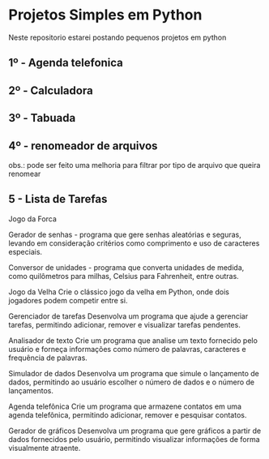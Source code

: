 # Projetos Simples em Python

Neste repositorio estarei postando pequenos projetos em python

## 1º - Agenda telefonica

## 2º - Calculadora

## 3º - Tabuada

## 4º - renomeador de arquivos
obs.: pode ser feito uma melhoria para filtrar por tipo de arquivo que queira renomear

## 5 - Lista de Tarefas

Jogo da Forca

Gerador de senhas - programa que gere senhas aleatórias e seguras, levando em consideração critérios como comprimento e uso de caracteres especiais.

Conversor de unidades  - programa que converta unidades de medida, como quilômetros para milhas, Celsius para Fahrenheit, entre outras.

Jogo da Velha
Crie o clássico jogo da velha em Python, onde dois jogadores podem competir entre si.

Gerenciador de tarefas
Desenvolva um programa que ajude a gerenciar tarefas, permitindo adicionar, remover e visualizar tarefas pendentes.

Analisador de texto
Crie um programa que analise um texto fornecido pelo usuário e forneça informações como número de palavras, caracteres e frequência de palavras.

Simulador de dados
Desenvolva um programa que simule o lançamento de dados, permitindo ao usuário escolher o número de dados e o número de lançamentos.

Agenda telefônica
Crie um programa que armazene contatos em uma agenda telefônica, permitindo adicionar, remover e pesquisar contatos.

Gerador de gráficos
Desenvolva um programa que gere gráficos a partir de dados fornecidos pelo usuário, permitindo visualizar informações de forma visualmente atraente.
